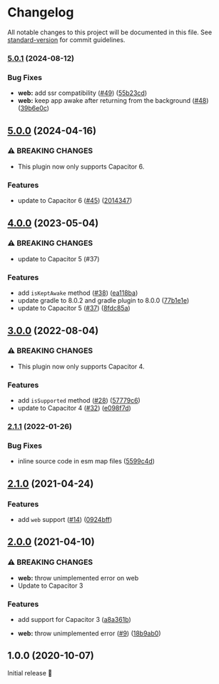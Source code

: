# Changelog

All notable changes to this project will be documented in this file. See [standard-version](https://github.com/conventional-changelog/standard-version) for commit guidelines.

### [5.0.1](https://github.com/capacitor-community/keep-awake/compare/v5.0.0...v5.0.1) (2024-08-12)


### Bug Fixes

* **web:** add ssr compatibility ([#49](https://github.com/capacitor-community/keep-awake/issues/49)) ([55b23cd](https://github.com/capacitor-community/keep-awake/commit/55b23cd1389c509bb1906b5ebe68f021a3daf189))
* **web:** keep app awake after returning from the background ([#48](https://github.com/capacitor-community/keep-awake/issues/48)) ([39b6e0c](https://github.com/capacitor-community/keep-awake/commit/39b6e0cf0c186210f0022d4a7bcb2fe6e2ba01e6))

## [5.0.0](https://github.com/capacitor-community/keep-awake/compare/v4.0.0...v5.0.0) (2024-04-16)


### ⚠ BREAKING CHANGES

* This plugin now only supports Capacitor 6.

### Features

* update to Capacitor 6 ([#45](https://github.com/capacitor-community/keep-awake/issues/45)) ([2014347](https://github.com/capacitor-community/keep-awake/commit/2014347b4778d6135aa608dff94df8ee2f6ccf84))

## [4.0.0](https://github.com/capacitor-community/keep-awake/compare/v3.0.0...v4.0.0) (2023-05-04)


### ⚠ BREAKING CHANGES

* update to Capacitor 5 (#37)

### Features

* add `isKeptAwake` method ([#38](https://github.com/capacitor-community/keep-awake/issues/38)) ([ea118ba](https://github.com/capacitor-community/keep-awake/commit/ea118ba9ee46fbd5c43ca3458237709670d5ca98))
* update gradle to 8.0.2 and gradle plugin to 8.0.0 ([77b1e1e](https://github.com/capacitor-community/keep-awake/commit/77b1e1eae2aa30b1ff6988534986425f3dddaa61))
* update to Capacitor 5 ([#37](https://github.com/capacitor-community/keep-awake/issues/37)) ([8fdc85a](https://github.com/capacitor-community/keep-awake/commit/8fdc85abf2358004475a67fbd4afa35729004b89))

## [3.0.0](https://github.com/capacitor-community/keep-awake/compare/v2.1.1...v3.0.0) (2022-08-04)


### ⚠ BREAKING CHANGES

* This plugin now only supports Capacitor 4.

### Features

* add `isSupported` method ([#28](https://github.com/capacitor-community/keep-awake/issues/28)) ([57779c6](https://github.com/capacitor-community/keep-awake/commit/57779c6b25a9b7389d1e471b8fbfe9aae3bc7f87))
* update to Capacitor 4 ([#32](https://github.com/capacitor-community/keep-awake/issues/32)) ([e098f7d](https://github.com/capacitor-community/keep-awake/commit/e098f7d205ddbee877c2b88b924d2821fec77309))

### [2.1.1](https://github.com/capacitor-community/keep-awake/compare/v2.1.0...v2.1.1) (2022-01-26)


### Bug Fixes

* inline source code in esm map files ([5599c4d](https://github.com/capacitor-community/keep-awake/commit/5599c4dcb04c56812e1be7dd499c35c7bdf08291))

## [2.1.0](https://github.com/capacitor-community/keep-awake/compare/v2.0.0...v2.1.0) (2021-04-24)


### Features

* add `web` support ([#14](https://github.com/capacitor-community/keep-awake/issues/14)) ([0924bff](https://github.com/capacitor-community/keep-awake/commit/0924bffec8cff2f99deb8856280309fa3ccb443a))

## [2.0.0](https://github.com/capacitor-community/keep-awake/compare/v1.0.0...v2.0.0) (2021-04-10)


### ⚠ BREAKING CHANGES

* **web:** throw unimplemented error on web
* Update to Capacitor 3

### Features

* add support for Capacitor 3 ([a8a361b](https://github.com/capacitor-community/keep-awake/commit/a8a361b91b626869867c0f46f1c16d1ae4812534))


* **web:** throw unimplemented error ([#9](https://github.com/capacitor-community/keep-awake/issues/9)) ([18b9ab0](https://github.com/capacitor-community/keep-awake/commit/18b9ab035511a3fcdad01801e4eb7635a1ef99ab))

## 1.0.0 (2020-10-07)

Initial release 🎉
